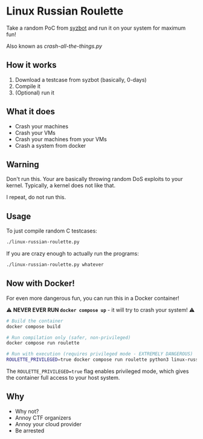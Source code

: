 # Linux Russian Roulette

Take a random PoC from [syzbot](https://syzkaller.appspot.com/upstream) and run it on your system for maximum fun!

Also known as _crash-all-the-things.py_

## How it works

1. Download a testcase from syzbot (basically, 0-days)
2. Compile it
3. (Optional) run it

## What it does

- Crash your machines
- Crash your VMs
- Crash your machines from your VMs
- Crash a system from docker

## Warning

Don't run this.
Your are basically throwing random DoS exploits to your kernel.
Typically, a kernel does not like that.

I repeat, do not run this.

## Usage

To just compile random C testcases:

```sh
./linux-russian-roulette.py
```

If you are crazy enough to actually run the programs:

```sh
./linux-russian-roulette.py whatever
```

## Now with Docker! 

For even more dangerous fun, you can run this in a Docker container! 

⚠️ **NEVER EVER RUN `docker compose up`** - it will try to crash your system! ⚠️

```sh
# Build the container
docker compose build

# Run compilation only (safer, non-privileged)
docker compose run roulette

# Run with execution (requires privileged mode - EXTREMELY DANGEROUS)
ROULETTE_PRIVILEGED=true docker compose run roulette python3 linux-russian-roulette.py go
```

The `ROULETTE_PRIVILEGED=true` flag enables privileged mode, which gives the container full access to your host system.

## Why

- Why not?
- Annoy CTF organizers
- Annoy your cloud provider
- Be arrested
